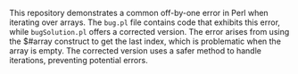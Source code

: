 This repository demonstrates a common off-by-one error in Perl when iterating over arrays. The `bug.pl` file contains code that exhibits this error, while `bugSolution.pl` offers a corrected version.  The error arises from using the $#array construct to get the last index, which is problematic when the array is empty. The corrected version uses a safer method to handle iterations, preventing potential errors.